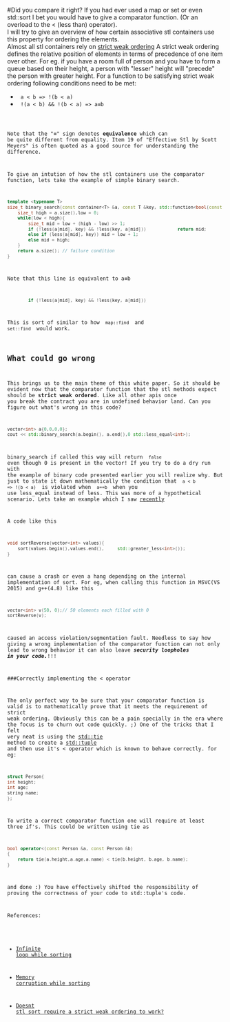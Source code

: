 #Did you compare it right?
If you had ever used a map or set or even std::sort I bet you would have to give a comparator function. (Or an overload to the < (less than) operator).</br>
I will try to give an overview of how certain associative stl containers use this property for ordering the elements. </br>
Almost all stl containers rely on [strict weak ordering](https://www.sgi.com/tech/stl/StrictWeakOrdering.html "strict weak ordering")
A strict weak ordering defines the relative position of elements in terms of precedence of one item over other. For eg. if you have a room full of person and you have to form a queue based on their height, a person with "lesser" height will "precede" the person with greater height. For a function to be satisfying strict weak ordering following conditions need to be met:

-  <code> a < b => !(b < a) </code>
-  <code> !(a < b) && !(b < a) => a≡b 

Note that the "≡" sign denotes **equivalence** which can be quite different from equality. Item 19 of "Effective Stl by Scott Meyers"
is often quoted as a good source for understanding the difference.

To give an intution of how the stl containers use the comparator function, lets take the example of simple binary search.

```cpp
template <typename T>
size_t binary_search(const container<T> &a, const T &key, std::function<bool(const T &, const T&)> less){
    size_t high = a.size(),low = 0;
    while(low < high){
		size_t mid = low + (high - low) >> 1;
        if (!less(a[mid], key) && !less(key, a[mid]))            return mid;
        else if (less(a[mid], key)) mid = low + 1;
        else mid = high;
    }
    return a.size(); // failure condition 
}

```
Note that this line is equivalent to a≡b 

```cpp
        if (!less(a[mid], key) && !less(key, a[mid]))
```
This is sort of similar to how <code> map::find </code> and <code>set::find </code> would work.

## What could go wrong  #
This brings us to the main theme of this white paper. So it should be evident now that the comparator function that the stl methods expect should be **strict weak ordered**. Like all other apis once you break the contract you are in  undefined behavior land.  Can you figure out what's wrong in this code?

```cpp
vector<int> a{0,0,0,0};
cout << std::binary_search(a.begin(), a.end(),0 std::less_equal<int>);
```

 binary_search if called this way will return <code> false </code> even though 0 is present in the vector! If you try to do a dry run with the example of binary code presented earlier you will realize why. 
But just to state it down mathematically the condition that 
<code>
a < b => !(b < a)
</code> 
is violated when <code> a==b </code> when you use less_equal instead of less. 
This was more of a hypothetical scenario.  Lets take an example which I saw [recently](http://stackoverflow.com/questions/33470268/error-mallocmemory-corruption-in-comparison-function-for-sort/33470493#33470493)

A code like this 

```cpp
void sortReverse(vector<int> values){
    sort(values.begin(),values.end(),     std::greater_less<int>());
}
``` 

can cause a crash or even a hang depending on the internal implementation of sort. For eg, when calling this function in MSVC(VS 2015) and g++(4.8) like this
```cpp
vector<int> v(50, 0);// 50 elements each filled with 0
sortReverse(v);
```
caused an access violation/segmentation fault.
Needless to say how giving a wrong implementation of the comparator function can not only lead to wrong behavior it can also leave ***security loopholes in your code.***!!!

###Correctly implementing the < operator

The only perfect way to be sure that your comparator function is valid is to mathematically prove that it meets the requirement of strict weak ordering. Obviously this can be a pain specially in the era where the focus is to churn out code quickly. ;)
One of the tricks that I felt very neat is using the [std::tie](http://en.cppreference.com/w/cpp/utility/tuple/tie) method to create a [std::tuple](http://en.cppreference.com/w/cpp/utility/tuple/) and then use it's < operator which is known to behave correctly. 
for eg:

```cpp
struct Person{
int height;
int age;
string name;
};
```

To write a correct comparator function one will require at least three if's. 
This could be written using tie as 
```cpp
bool operator<(const Person &a, const Person &b)
{
    return tie(a.height,a.age,a.name) < tie(b.height, b.age, b.name);
}
```
and done :)
You have effectively shifted the responsibility of proving the correctness of your code to std::tuple's code.

References:
- [Infinite loop while sorting](http://stackoverflow.com/questions/6218591/c-stdvector-stdsort-infinite-loop) </br>

- [Memory corruption while sorting](http://stackoverflow.com/questions/33470268/error-mallocmemory-corruption-in-comparison-function-for-sort/33470493#33470493) </br>

- [Doesnt stl sort require a strict weak ordering to work?](http://stackoverflow.com/questions/16824667/doesnt-stl-sort-require-a-strict-weak-ordering-to-work) </br>
